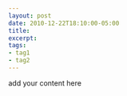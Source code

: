 ```yaml
---
layout: post
date: 2010-12-22T18:10:00-05:00
title: 
excerpt: 
tags:
- tag1
- tag2
---
```


add your content here